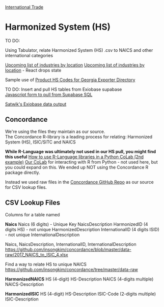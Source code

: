 [International Trade](/OpenFootprint/trade/)
# Harmonized System (HS)

<!-- Initial work by Wenjie (and Chen) -->

TO DO:

Using Tabulator, relate Harmonized System (HS) .csv to NAICS and other international categories

[Upcoming list of industries by location](/localsite/info/#state=CA)
[Upcoming list of industries by location](/localsite/info/#state=CA&beta=true) - React drops state

Sample use of [Product HS Codes for Georgia Exporter Directory](https://model.georgia.org/display/exporters/)

TO DO: Insert and pull HS tables from Exiobase supabase  
[Javascript form to pull from Supabase SQL](../prep/sql/supabase/)  

[Satwik's Exiobase data output](https://model.earth/exiobase-global-trade/plotly)

## Concordance

We're using the files they maintain as our source.  
The Concordance R-library is a leading process for relating:
Harmonized System (HS), ISIC/SITC and NAICS


**While R-Language was ultimately not used in our HS pull, you might find this useful**
[How to use R-Language libraries in a Python CoLab (2nd example)](https://www.geeksforgeeks.org/how-to-use-r-with-google-colaboratory/)
[Our CoLab](https://colab.research.google.com/drive/1etpn1no8JgeUxwLr_5dBFEbt8sq5wd4v?usp=sharing) for interacting with R from Python - not used here, but you could expand on this.
We ended up NOT using the Concordance R package directly.
<!--
[Chinese sectors](https://chatgpt.com/share/dbb6de4b-1366-4190-b284-3b7165951c61),  ISIC,  and the Harmonized System (HS)
-->

Instead we used raw files in the [Concordance GitHub Repo](https://github.com/insongkim/concordance/tree/master/data-raw) as our source for CSV lookup files.

## CSV Lookup Files

Columns for a table named 

**Naics**
Naics (6 digits) - Unique Key
NaicsDescription
HarmonizedID (4 digits HS) - not unique
HarmonizedDescription
InternationalID (4 digits ISID) - not unique
InternationalDescription

Naics, NaicsDescription, InternationalID, InternationalDescription
https://github.com/insongkim/concordance/blob/master/data-raw/2017_NAICS_to_ISIC_4.xlsx

Find a way to relate HS to unique NAICS
https://github.com/insongkim/concordance/tree/master/data-raw

**HarmonizedNAICS**
HS (4-digit)
HS-Description
NAICS (4-digits multiple)
NAICS-Description

**HarmonizedISIC**
HS (4-digit)
HS-Description
ISIC-Code (2-digits multiple)
ISIC-Description 

<!--
HS (4-digit)
HS-Description
Chinese-Sector-Code (2-digits)
Chinese-Sector-Description
-->
